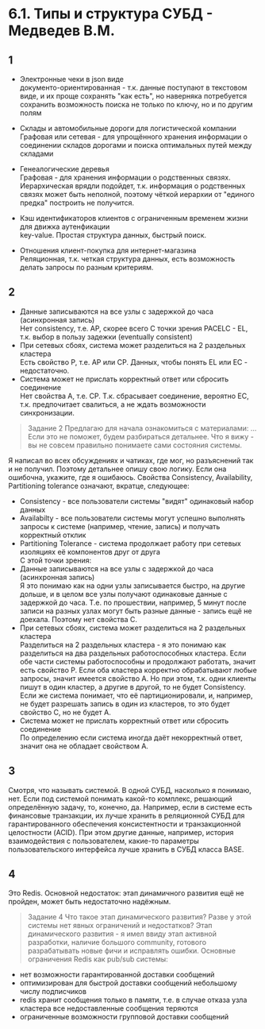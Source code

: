 # 6.1. Типы и структура СУБД - Медведев В.М.
## 1
- Электронные чеки в json виде<br>
документо-ориентированная - т.к. данные поступают в текстовом виде, и их проще сохранять "как есть", но наверняка потребуется сохранить возможность поиска не только по ключу, но и по другим полям

- Склады и автомобильные дороги для логистической компании<br>
Графовая или сетевая - для упрощённого хранения информации о соединении складов дорогами и поиска оптимальных путей между складами 

- Генеалогические деревья<br>
Графовая - для хранения информации о родственных связях. Иерархическая врядли подойдет, т.к. информация о родственных связях может быть неполной, поэтому чёткой иерархии от "единого предка" построить не получится.

- Кэш идентификаторов клиентов с ограниченным временем жизни для движка аутенфикации<br>
key-value. Простая структура данных, быстрый поиск.

- Отношения клиент-покупка для интернет-магазина<br>
Реляционная, т.к. четкая структура данных, есть возможность делать запросы по разным критериям.

## 2
- Данные записываются на все узлы с задержкой до часа (асинхронная запись)<br>
Нет сonsistency, т.е. AP, скорее всего
С точки зрения PACELC - EL, т.к. выбор в пользу задежки (eventually consistent)
- При сетевых сбоях, система может разделиться на 2 раздельных кластера<br>
Есть свойство P, т.е. AP или CP. Данных, чтобы понять EL или EC - недостаточно.
- Система может не прислать корректный ответ или сбросить соединение<br>
Нет свойства A, т.е. CP.
Т.к. сбрасывает соединение, вероятно EC, т.к. предпочитает свалиться, а не ждать возможности синхронизации.

> Задание 2
> Предлагаю для начала ознакомиться с материалами:
> ...
> Если это не поможет, будем разбираться детальнее. Что я вижу - вы не совсем правильно понимаете сами состояния системы.

Я написал во всех обсуждениях и чатиках, где мог, но разъяснений так и не получил. Поэтому детальнее опишу свою логику. Если она ошибочна, укажите, где я ошибаюсь.
Свойства Consistency, Availability, Partitioning tolerance означают, вкратце, следующее:
- Consistency - все пользователи системы "видят" одинаковый набор данных
- Availabilty - все пользователи системы могут успешно выполнять запросы к системе (например, чтение, запись) и получать корректный отклик
- Partitioning Tolerance - система продолжает работу при сетевых изоляциях её компонентов друг от друга<br>
С этой точки зрения:
- Данные записываются на все узлы с задержкой до часа (асинхронная запись)<br>
Я это понимаю как на одни узлы записывается быстро, на другие дольше, и в целом все узлы получают одинаковые данные с задержкой до часа. Т.е. по прошествии, например, 5 минут после записи на разных узлах могут быть разные данные - запись ещё не доехала. Поэтому нет свойства C.
- При сетевых сбоях, система может разделиться на 2 раздельных кластера<br>
Разделиться на 2 раздельных кластера - я это понимаю как разделиться на два раздельных работоспособных кластера. Если обе части системы работоспособны и продолжают работать, значит есть свойство P. Если оба кластера корректно обрабатывают любые запросы, значит имеется свойство A. Но при этом, т.к. одни клиенты пишут в один кластер, а другие в другой, то не будет Consistency. Если же система понимает, что её партиционировали, и, например, не будет разрешать запись в один из кластеров, то это будет свойство C, но не будет A.
- Система может не прислать корректный ответ или сбросить соединение<br>
По определению если система иногда даёт некорректный ответ, значит она не обладает свойством A.


## 3
Смотря, что называть системой. В одной СУБД, насколько я понимаю, нет. Если под системой понимать какой-то комплекс, решающий определённую задачу, то, конечно, да. Например, если в системе есть финансовые транзакции, их лучше хранить в реляционной СУБД для гарантированного обеспечения консистентности и транзакционной целостности (ACID). При этом другие данные, например, история взаимодействия с пользователем, какие-то параметры пользовательского интерфейса лучше хранить в СУБД класса BASE.

## 4
Это Redis. Основной недостаток: этап динамичного развития ещё не пройден, может быть недостаточно надёжным. 

> Задание 4
> Что такое этап динамического развития? Разве у этой системы нет явных ограничений и недостатков?
Этап динамического развития - я имел ввиду этап активной разработки, наличие большого community, готового разрабатывать новые фичи и исправлять ошибки.
Основные ограничения Redis как pub/sub системы:
- нет возможности гарантированной доставки сообщений
- оптимизирован для быстрой доставки сообщений небольшому числу подписчиков
- redis хранит сообщения только в памяти, т.е. в случае отказа узла кластера все недоставленные сообщения теряются
- ограниченные возможности групповой доставки сообщений
